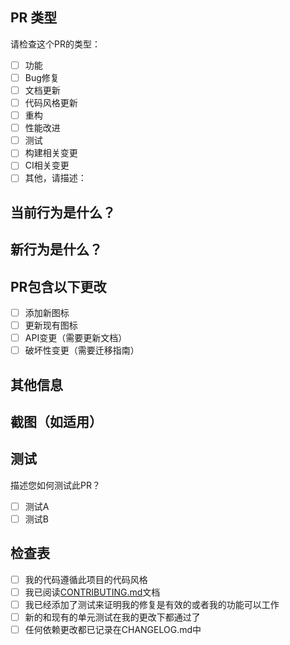 ## PR 类型
请检查这个PR的类型：

- [ ] 功能
- [ ] Bug修复
- [ ] 文档更新
- [ ] 代码风格更新
- [ ] 重构
- [ ] 性能改进
- [ ] 测试
- [ ] 构建相关变更
- [ ] CI相关变更
- [ ] 其他，请描述：

## 当前行为是什么？
<!-- 请描述当前的行为/功能 -->

## 新行为是什么？
<!-- 请描述新的行为/功能 -->

## PR包含以下更改

- [ ] 添加新图标
- [ ] 更新现有图标
- [ ] API变更（需要更新文档）
- [ ] 破坏性变更（需要迁移指南）

## 其他信息

<!-- 添加您认为重要的任何其他信息 -->

## 截图（如适用）

<!-- 添加与PR相关的任何截图 -->

## 测试

描述您如何测试此PR？

- [ ] 测试A
- [ ] 测试B

## 检查表

- [ ] 我的代码遵循此项目的代码风格
- [ ] 我已阅读[CONTRIBUTING.md](../CONTRIBUTING.md)文档
- [ ] 我已经添加了测试来证明我的修复是有效的或者我的功能可以工作
- [ ] 新的和现有的单元测试在我的更改下都通过了
- [ ] 任何依赖更改都已记录在CHANGELOG.md中 